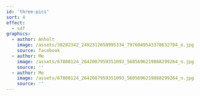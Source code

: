 ```yaml
---
id: 'three-pics'
sort: 4
effect:
  - sdf
graphics:
  - author: Anholt
    image: /assets/38282342_2492312050995334_7976049543378632704_o.jpg
    source: facebook
  - author: Me
    image: /assets/67808124_2642087959351093_5605696219868299264_n.jpg
    source: ''
  - author: Me
    image: /assets/67808124_2642087959351093_5605696219868299264_n.jpg
    source: ''
---
```

